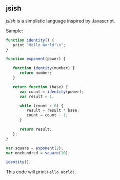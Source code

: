 jsish
-----

*jsish* is a simplistic language inspired by Javascript. 

Sample:
```javascript
function identity() {
   print "Hello World!\n";
}

function exponent(power) {

   function identity(number) {
      return number;
   }

   return function (base) {
      var count = identity(power);
      var result = 1;

      while (count > 0) {
         result = result * base;
         count = count - 1;
      }

      return result;
   };
}

var square = exponent(2);
var onehundred = square(10);

identity();
```
This code will print `Hello World!`.
